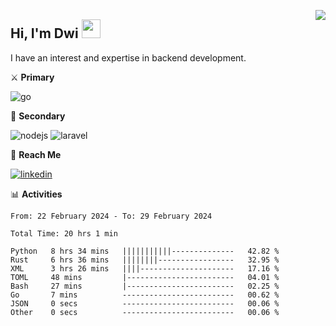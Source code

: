 [<img src="https://komarev.com/ghpvc/?username=masred&color=green&style=flat-square&label=Profile+Views" align="right">](github.com/masred)

## Hi, I'm Dwi <img src="https://raw.githubusercontent.com/MartinHeinz/MartinHeinz/master/wave.gif" width="30px">

I have an interest and expertise in backend development.

⚔️ **Primary**

![go](https://img.shields.io/badge/---?logo=go&label=Golang&style=social)

🔪 **Secondary**

![nodejs](https://img.shields.io/badge/---?logo=node.js&label=Node.js&style=social&logoColor=green)
![laravel](https://img.shields.io/badge/---?logo=laravel&label=Laravel&style=social)

🔗 **Reach Me**

[![linkedin](https://img.shields.io/badge/---?logo=linkedin&label=LinkedIn&style=social)](https://linkedin.com/in/dwifitriyanto)

📊 **Activities**

<!--START_SECTION:waka-->

```all_time
From: 22 February 2024 - To: 29 February 2024

Total Time: 20 hrs 1 min

Python   8 hrs 34 mins   |||||||||||--------------   42.82 %
Rust     6 hrs 36 mins   ||||||||-----------------   32.95 %
XML      3 hrs 26 mins   ||||---------------------   17.16 %
TOML     48 mins         |------------------------   04.01 %
Bash     27 mins         |------------------------   02.25 %
Go       7 mins          -------------------------   00.62 %
JSON     0 secs          -------------------------   00.06 %
Other    0 secs          -------------------------   00.06 %
```

<!--END_SECTION:waka-->

